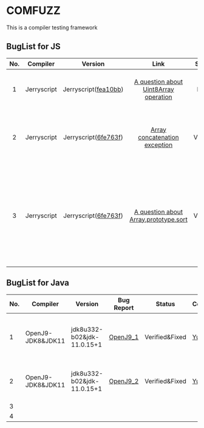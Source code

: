 # COMFUZZ

This is a compiler testing framework

## BugList for JS

| No. |  Compiler   |                                                          Version                                                           |                                                  Link                                                   |  Status  |                                   Contributor                                    |                                                                 Description                                                                 | module  |
|:---:|:-----------:|:--------------------------------------------------------------------------------------------------------------------------:|:-------------------------------------------------------------------------------------------------------:|:--------:|:--------------------------------------------------------------------------------:|:-------------------------------------------------------------------------------------------------------------------------------------------:|:-------:|
|  1  | Jerryscript | Jerryscript([fea10bb](https://github.com/jerryscript-project/jerryscript/commit/fea10bb7e3ac1f5e8c092d2e8b6c9e39256f56e3)) | [A question about Uint8Array operation](https://github.com/jerryscript-project/jerryscript/issues/5007) |  Fixed   |                       [Yi Wen](https://github.com/YiWen-y)                       |                                       jerryscript abnormally replace the first element of view with 0                                       | execute |
|  2  | Jerryscript | Jerryscript([6fe763f](https://github.com/jerryscript-project/jerryscript/commit/6fe763f1912c3ef82ec2ca31c40f186dde9c5a57)) |     [Array concatenation exception](https://github.com/jerryscript-project/jerryscript/issues/5026)     | Verified | [Yi Wen](https://github.com/YiWen-y) & [Fan Zhenye](https://github.com/AidPaike) |                                 about array literal handling which looks like it deleted all the vacancies                                  | execute |
|  3  | Jerryscript | Jerryscript([6fe763f](https://github.com/jerryscript-project/jerryscript/commit/6fe763f1912c3ef82ec2ca31c40f186dde9c5a57)) | [A question about Array.prototype.sort](https://github.com/jerryscript-project/jerryscript/issues/5025) | Verified | [Yi Wen](https://github.com/YiWen-y) & [Fan Zhenye](https://github.com/AidPaike) | The latest spec clarifies that NaN return value of the comparefn should be changed to +0.JerryScript hasn't implemented the latest spec yet | execute |

## BugList for Java

| No.  | Compiler          | Version                    | Bug Report                                                         | Status         | Contributor                               | Description                                                  | Affected Component|  Remarks  |
| ---- | ----------------- | -------------------------- | ------------------------------------------------------------ | -------------- | ----------------------------------------- | ------------------------------------------------------------ | ------ | -----------|
| 1    | OpenJ9-JDK8&JDK11 | jdk8u332-b02&jdk-11.0.15+1 | [OpenJ9_1](https://github.com/eclipse-openj9/openj9/issues/14872) | Verified&Fixed | [Yuan Wang](https://github.com/YuanWangC) | Checking is missing when giving the method System.loadLibrary an absolute path to the file. | jre    |
| 2    | OpenJ9-JDK8&JDK11 | jdk8u332-b02&jdk-11.0.15+1 | [OpenJ9_2](https://github.com/eclipse-openj9/openj9/issues/14873) | Verified&Fixed | [Yuan Wang](https://github.com/YuanWangC) | Wrong initialization to the cause of IllegalStateException in Throwable.initCause(). | jre    |
| 3    |                   |                            |                                                              |                |                                           |                                                              |        |
| 4    |                   |                            |                                                              |                |                                           |                                                              |        |